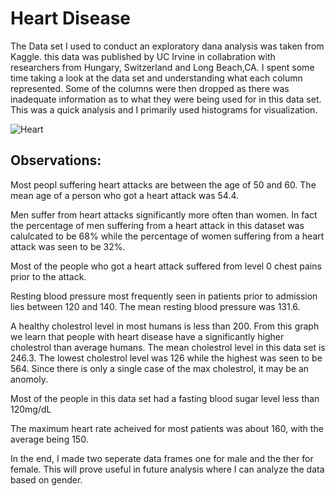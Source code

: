 # Heart Disease
The Data set I used to conduct an exploratory dana analysis was taken from Kaggle. this data was published by UC Irvine in collabration with researchers from Hungary, Switzerland and Long Beach,CA.
I spent some time taking a look at the data set and understanding what each column represented. Some of the columns were then dropped as there was inadequate information as to what they were being used for in this data set. This was a quick analysis and I primarily used histograms for visualization.

![Heart](https://c-0pruhskhx78v9x24lpjx2ezhepgx2efrp.g01.webmd.com/g00/3_c-0zzz.zhepg.frp_/c-0PRUHSKHXV9x24kwwsvx3ax2fx2flpj.zhepg.frpx2fgwpfpvx2folyhx2fzhepgx2ffrqvx78phu_dvvhwvx2fvlwh_lpdjhvx2fduwlfohvx2fkhdowk_wrrovx2fglg_brx78_nqrz_wklv_frx78og_ohdg_wr_khduw_glvhdvh_volghvkrzx2f726vv_wklqnvwrfn_ui_khduw_loox78vwudwlrq.msjx3fl43f.pdunx3dlpdjh_$/$/$/$/$/$/$/$/$/$)

## Observations:
Most peopl suffering heart attacks are between the age of 50 and 60. The mean age of a person who got a heart attack was 54.4.

Men suffer from heart attacks significantly more often than women. In fact the percentage of men suffering from a heart attack in this dataset was calulcated to be 68% while the percentage of women suffering from a heart attack was seen to be 32%.

Most of the people who got a heart attack suffered from level 0 chest pains prior to the attack.

Resting blood pressure most frequently seen in patients prior to admission lies between 120 and 140. The mean resting blood pressure was 131.6.

A healthy cholestrol level in most humans is less than 200. From this graph we learn that people with heart disease have a significantly higher cholestrol than average humans. The mean cholestrol level in this data set is 246.3. The lowest cholestrol level was 126 while the highest was seen to be 564. Since there is only a single case of the max cholestrol, it may be an anomoly.

Most of the people in this data set had a fasting blood sugar level less than 120mg/dL

The maximum heart rate acheived for most patients was about 160, with the average being 150.


In the end, I made two seperate data frames one for male and the ther for female. This will prove useful in future analysis where I can analyze the data based on gender. 
